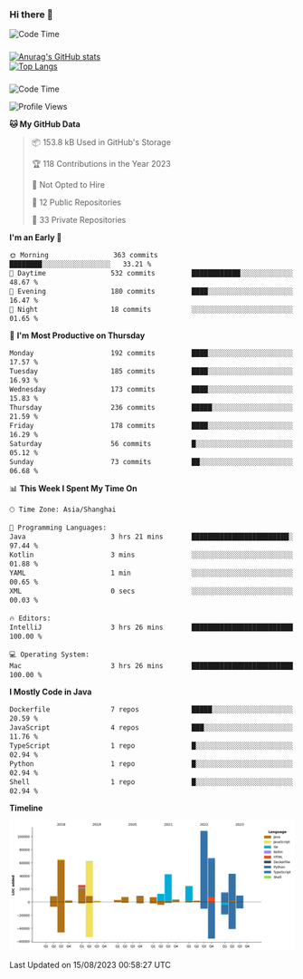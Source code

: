 ### Hi there 👋 

![Code Time](https://img.shields.io/endpoint?style=flat&url=https://codetime-api.datreks.com/badge/1061?logoColor=white%26project=%26recentMS=0%26showProject=false)

<!--
**Muyiafan/Muyiafan** is a ✨ _special_ ✨ repository because its `README.md` (this file) appears on your GitHub profile.

Here are some ideas to get you started:

- 🔭 I’m currently working on ...
- 🌱 I’m currently learning ...
- 👯 I’m looking to collaborate on ...
- 🤔 I’m looking for help with ...
- 💬 Ask me about ...
- 📫 How to reach me: ...
- 😄 Pronouns: ...
- ⚡ Fun fact: ...
-->

### 

[![Anurag's GitHub stats](https://github-readme-stats.vercel.app/api?username=Muyiafan)](https://github.com/anuraghazra/github-readme-stats)
<br>
[![Top Langs](https://github-readme-stats.vercel.app/api/top-langs/?username=Muyiafan)](https://github.com/anuraghazra/github-readme-stats)

### 

<!--START_SECTION:waka-->
![Code Time](http://img.shields.io/badge/Code%20Time-5%2C875%20hrs%2046%20mins-blue)

![Profile Views](http://img.shields.io/badge/Profile%20Views-0-blue)

**🐱 My GitHub Data** 

> 📦 153.8 kB Used in GitHub's Storage 
 > 
> 🏆 118 Contributions in the Year 2023
 > 
> 🚫 Not Opted to Hire
 > 
> 📜 12 Public Repositories 
 > 
> 🔑 33 Private Repositories 
 > 
**I'm an Early 🐤** 

```text
🌞 Morning                363 commits         ████████░░░░░░░░░░░░░░░░░   33.21 % 
🌆 Daytime                532 commits         ████████████░░░░░░░░░░░░░   48.67 % 
🌃 Evening                180 commits         ████░░░░░░░░░░░░░░░░░░░░░   16.47 % 
🌙 Night                  18 commits          ░░░░░░░░░░░░░░░░░░░░░░░░░   01.65 % 
```
📅 **I'm Most Productive on Thursday** 

```text
Monday                   192 commits         ████░░░░░░░░░░░░░░░░░░░░░   17.57 % 
Tuesday                  185 commits         ████░░░░░░░░░░░░░░░░░░░░░   16.93 % 
Wednesday                173 commits         ████░░░░░░░░░░░░░░░░░░░░░   15.83 % 
Thursday                 236 commits         █████░░░░░░░░░░░░░░░░░░░░   21.59 % 
Friday                   178 commits         ████░░░░░░░░░░░░░░░░░░░░░   16.29 % 
Saturday                 56 commits          █░░░░░░░░░░░░░░░░░░░░░░░░   05.12 % 
Sunday                   73 commits          ██░░░░░░░░░░░░░░░░░░░░░░░   06.68 % 
```


📊 **This Week I Spent My Time On** 

```text
🕑︎ Time Zone: Asia/Shanghai

💬 Programming Languages: 
Java                     3 hrs 21 mins       ████████████████████████░   97.44 % 
Kotlin                   3 mins              ░░░░░░░░░░░░░░░░░░░░░░░░░   01.88 % 
YAML                     1 min               ░░░░░░░░░░░░░░░░░░░░░░░░░   00.65 % 
XML                      0 secs              ░░░░░░░░░░░░░░░░░░░░░░░░░   00.03 % 

🔥 Editors: 
IntelliJ                 3 hrs 26 mins       █████████████████████████   100.00 % 

💻 Operating System: 
Mac                      3 hrs 26 mins       █████████████████████████   100.00 % 
```

**I Mostly Code in Java** 

```text
Dockerfile               7 repos             █████░░░░░░░░░░░░░░░░░░░░   20.59 % 
JavaScript               4 repos             ███░░░░░░░░░░░░░░░░░░░░░░   11.76 % 
TypeScript               1 repo              █░░░░░░░░░░░░░░░░░░░░░░░░   02.94 % 
Python                   1 repo              █░░░░░░░░░░░░░░░░░░░░░░░░   02.94 % 
Shell                    1 repo              █░░░░░░░░░░░░░░░░░░░░░░░░   02.94 % 
```



**Timeline**

![Lines of Code chart](https://raw.githubusercontent.com/Muyiafan/Muyiafan/main/assets/bar_graph.png)


 Last Updated on 15/08/2023 00:58:27 UTC
<!--END_SECTION:waka-->
